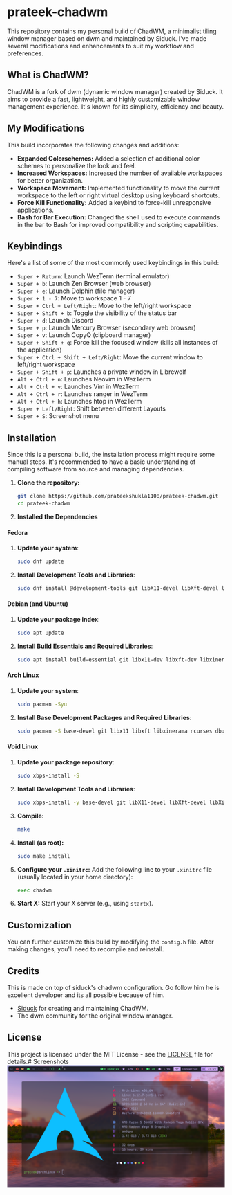 # prateek-chadwm

This repository contains my personal build of ChadWM, a minimalist tiling window manager based on dwm and maintained by Siduck. I've made several modifications and enhancements to suit my workflow and preferences.

## What is ChadWM?

ChadWM is a fork of dwm (dynamic window manager) created by Siduck. It aims to provide a fast, lightweight, and highly customizable window management experience. It's known for its simplicity, efficiency and beauty.

## My Modifications

This build incorporates the following changes and additions:

*   **Expanded Colorschemes:** Added a selection of additional color schemes to personalize the look and feel.
*   **Increased Workspaces:** Increased the number of available workspaces for better organization.
*   **Workspace Movement:** Implemented functionality to move the current workspace to the left or right virtual desktop using keyboard shortcuts.
*   **Force Kill Functionality:** Added a keybind to force-kill unresponsive applications.
*   **Bash for Bar Execution:** Changed the shell used to execute commands in the bar to Bash for improved compatibility and scripting capabilities.

## Keybindings

Here's a list of some of the most commonly used keybindings in this build:

*   `Super + Return`: Launch WezTerm (terminal emulator)
*   `Super + b`: Launch Zen Browser (web browser)
*   `Super + e`: Launch Dolphin (file manager)
*   `Super + 1 - 7`: Move to workspace 1 - 7
*   `Super + Ctrl + Left/Right`: Move to the left/right workspace
*   `Super + Shift + b`: Toggle the visibility of the status bar
*   `Super + d`: Launch Discord
*   `Super + p`: Launch Mercury Browser (secondary web browser)
*   `Super + v`: Launch CopyQ (clipboard manager)
*   `Super + Shift + q`: Force kill the focused window (kills all instances of the application)
*   `Super + Ctrl + Shift + Left/Right`: Move the current window to left/right workspace
*   `Super + Shift + p`: Launches a private window in Librewolf
*   `Alt + Ctrl + n`: Launches Neovim in WezTerm
*   `Alt + Ctrl + v`: Launches Vim in WezTerm
*   `Alt + Ctrl + r`: Launches ranger in WezTerm
*   `Alt + Ctrl + h`: Launches htop in WezTerm
*   `Super + Left/Right`: Shift between different Layouts
*   `Super + S`: Screenshot menu

## Installation

Since this is a personal build, the installation process might require some manual steps. It's recommended to have a basic understanding of compiling software from source and managing dependencies.

1.  **Clone the repository:**

    ```bash
    git clone https://github.com/prateekshukla1108/prateek-chadwm.git
    cd prateek-chadwm
    ```

2. **Installed the Dependencies**
#### Fedora
1. **Update your system**:
   ```bash
   sudo dnf update
   ```

2. **Install Development Tools and Libraries**:
   ```bash
   sudo dnf install @development-tools git libX11-devel libXft-devel libXinerama-devel ncurses-devel dbus-x11-devel imlib2-devel libconfig-devel
   ```

#### Debian (and Ubuntu)
1. **Update your package index**:
   ```bash
   sudo apt update
   ```

2. **Install Build Essentials and Required Libraries**:
   ```bash
   sudo apt install build-essential git libx11-dev libxft-dev libxinerama-dev libncurses5-dev libdbus-1-dev libimlib2-dev libconfig-dev
   ```

#### Arch Linux
1. **Update your system**:
   ```bash
   sudo pacman -Syu
   ```

2. **Install Base Development Packages and Required Libraries**:
   ```bash
   sudo pacman -S base-devel git libx11 libxft libxinerama ncurses dbus imlib2 libconfig
   ```

#### Void Linux
1. **Update your package repository**:
   ```bash
   sudo xbps-install -S
   ```

2. **Install Development Tools and Libraries**:
   ```bash
   sudo xbps-install -y base-devel git libX11-devel libXft-devel libXinerama-devel ncurses-devel dbus-x11-devel imlib2-devel libconfig-devel
   ```

3.  **Compile:**

    ```bash
    make
    ```

4.  **Install (as root):**

    ```bash
    sudo make install
    ```

5.  **Configure your `.xinitrc`:** Add the following line to your `.xinitrc` file (usually located in your home directory):

    ```bash
    exec chadwm
    ```

6.  **Start X:** Start your X server (e.g., using `startx`).

## Customization

You can further customize this build by modifying the `config.h` file. After making changes, you'll need to recompile and reinstall.

## Credits

This is made on top of siduck's chadwm configuration. Go follow him he is excellent developer and its all possible because of him.

*   [Siduck](https://github.com/siduck) for creating and maintaining ChadWM.
*   The dwm community for the original window manager.

## License

This project is licensed under the MIT License - see the [LICENSE](LICENSE) file for details.# Screenshots
![gruvbox](assets/ss.png)
